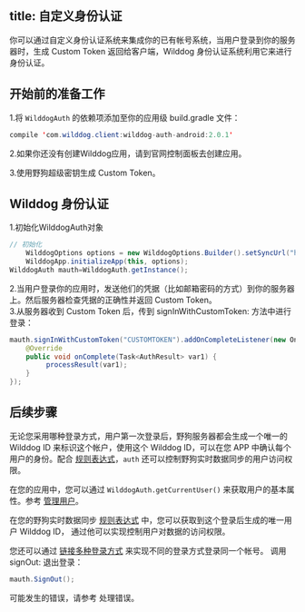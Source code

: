title: 自定义身份认证
---

你可以通过自定义身份认证系统来集成你的已有帐号系统，当用户登录到你的服务器时，生成 Custom Token 返回给客户端，Wilddog 身份认证系统利用它来进行身份认证。

## 开始前的准备工作
1.将 `WilddogAuth` 的依赖项添加至你的应用级 build.gradle 文件：
```java
compile 'com.wilddog.client:wilddog-auth-android:2.0.1'
```
2.如果你还没有创建Wilddog应用，请到官网控制面板去创建应用。


3.使用野狗超级密钥生成 Custom Token。

## Wilddog 身份认证

1.初始化WilddogAuth对象
```java
// 初始化
    WilddogOptions options = new WilddogOptions.Builder().setSyncUrl("https://<wilddog appId>.wilddogio.com").build();
    WilddogApp.initializeApp(this, options);
WilddogAuth mauth=WilddogAuth.getInstance();
```
    
2.当用户登录你的应用时，发送他们的凭据（比如邮箱密码的方式）到你的服务器上。然后服务器检查凭据的正确性并返回 Custom Token。   
3.从服务器收到 Custom Token 后，传到 signInWithCustomToken: 方法中进行登录：

```java 
mauth.signInWithCustomToken("CUSTOMTOKEN").addOnCompleteListener(new OnCompleteListener<AuthResult>() {
    @Override
    public void onComplete(Task<AuthResult> var1) {
         processResult(var1);
    }
});
```
## 后续步骤

无论您采用哪种登录方式，用户第一次登录后，野狗服务器都会生成一个唯一的 Wilddog ID 来标识这个帐户，使用这个 Wilddog ID，可以在您 APP 中确认每个用户的身份。配合 [规则表达式](/guide/sync/rules/introduce.html)，`auth` 还可以控制野狗实时数据同步的用户访问权限。

在您的应用中，您可以通过 `WilddogAuth.getCurrentUser()` 来获取用户的基本属性。参考 [管理用户](/guide/auth/android/manageuser.html)。

在您的野狗实时数据同步 [规则表达式](/guide/sync/rules/introduce.html) 中，您可以获取到这个登录后生成的唯一用户 Wilddog ID， 通过他可以实现控制用户对数据的访问权限。

您还可以通过 [链接多种登录方式](/guide/auth/android/link.html) 来实现不同的登录方式登录同一个帐号。
调用 signOut: 退出登录：

```java
mauth.SignOut();
```

可能发生的错误，请参考 处理错误。
